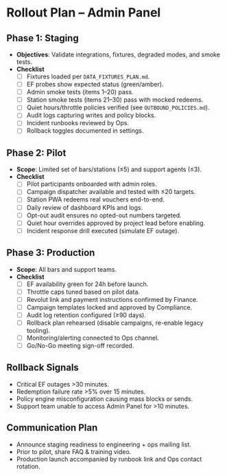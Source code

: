 # Rollout Plan – Admin Panel

## Phase 1: Staging

- **Objectives**: Validate integrations, fixtures, degraded modes, and smoke
  tests.
- **Checklist**
  - [ ] Fixtures loaded per `DATA_FIXTURES_PLAN.md`.
  - [ ] EF probes show expected status (green/amber).
  - [ ] Admin smoke tests (items 1–20) pass.
  - [ ] Station smoke tests (items 21–30) pass with mocked redeems.
  - [ ] Quiet hours/throttle policies verified (see `OUTBOUND_POLICIES.md`).
  - [ ] Audit logs capturing writes and policy blocks.
  - [ ] Incident runbooks reviewed by Ops.
  - [ ] Rollback toggles documented in settings.

## Phase 2: Pilot

- **Scope**: Limited set of bars/stations (≤5) and support agents (≤3).
- **Checklist**
  - [ ] Pilot participants onboarded with admin roles.
  - [ ] Campaign dispatcher available and tested with ≤20 targets.
  - [ ] Station PWA redeems real vouchers end-to-end.
  - [ ] Daily review of dashboard KPIs and logs.
  - [ ] Opt-out audit ensures no opted-out numbers targeted.
  - [ ] Quiet hour overrides approved by project lead before enabling.
  - [ ] Incident response drill executed (simulate EF outage).

## Phase 3: Production

- **Scope**: All bars and support teams.
- **Checklist**
  - [ ] EF availability green for 24h before launch.
  - [ ] Throttle caps tuned based on pilot data.
  - [ ] Revolut link and payment instructions confirmed by Finance.
  - [ ] Campaign templates locked and approved by Compliance.
  - [ ] Audit log retention configured (≥90 days).
  - [ ] Rollback plan rehearsed (disable campaigns, re-enable legacy tooling).
  - [ ] Monitoring/alerting connected to Ops channel.
  - [ ] Go/No-Go meeting sign-off recorded.

## Rollback Signals

- Critical EF outages >30 minutes.
- Redemption failure rate >5% over 15 minutes.
- Policy engine misconfiguration causing mass blocks or sends.
- Support team unable to access Admin Panel for >10 minutes.

## Communication Plan

- Announce staging readiness to engineering + ops mailing list.
- Prior to pilot, share FAQ & training video.
- Production launch accompanied by runbook link and Ops contact rotation.
